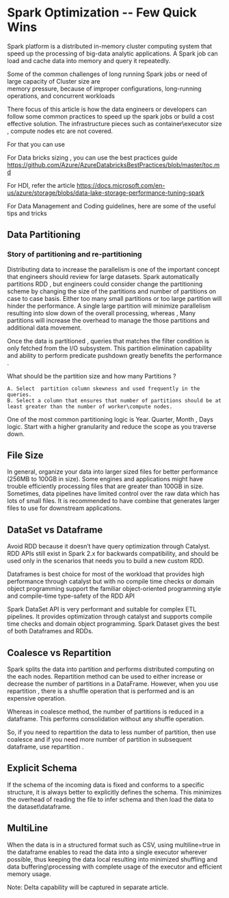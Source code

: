 
# Spark Optimization -- Few Quick Wins

Spark platform is a  distributed  in-memory cluster computing system that speed up  the  processing  of big-data analytic applications. A Spark job can load and cache data into memory and query it repeatedly.

Some of the common challenges of  long running Spark jobs or need of large capacity of Cluster size are  
memory pressure, because of improper configurations, long-running operations, and  concurrent workloads 

There focus of this article is how the data engineers or developers can follow some common practices to speed up the spark jobs or build a cost effective solution.   The infrastructure pieces such as container\executor size , compute nodes etc are not covered.  

For that you can use 

For Data bricks sizing ,  you can use the  best practices guide
https://github.com/Azure/AzureDatabricksBestPractices/blob/master/toc.md

For HDI,  refer the article https://docs.microsoft.com/en-us/azure/storage/blobs/data-lake-storage-performance-tuning-spark

For Data Management and Coding guidelines, here are some of the useful tips and tricks 


## Data Partitioning 

### Story of partitioning and re-partitioning  

Distributing data to increase the  parallelism  is one of the important concept that engineers should review for large datasets.   Spark automatically partitions RDD , but  engineers could consider change the partitioning scheme by changing the size of the partitions and number of partitions on case to case basis. 
Either too many small partitions  or too large partition will hinder the performance.  A single large partition will minimize parallelism resulting into  slow down of the overall processing, whereas , Many partitions will increase the overhead to manage the those partitions and additional data movement.


Once the data is partitioned , queries that matches the filter condition is only fetched from the I/O subsystem. This partition elimination capability  and ability to perform predicate pushdown greatly benefits the performance . 

What should be the partition size  and how many Partitions ?

	A. Select  partition column skewness and used frequently in the queries. 
	B. Select a column that ensures that number of partitions should be at least greater than the number of worker\compute nodes. 

One of the most common partitioning logic is Year. Quarter, Month , Days logic. Start with a higher granularity and reduce the scope as you traverse down. 




## File Size 

 In general, organize your data into larger sized files for better performance (256MB to 100GB in size). Some engines and applications might have trouble efficiently processing files that are greater than 100GB in size.
Sometimes, data pipelines have limited control over the raw data which has lots of small files. It is recommended to have  combine   that generates larger files to use for downstream applications.


## DataSet vs Dataframe 

Avoid RDD because it doesn’t have  query optimization through Catalyst. RDD APIs still exist in Spark 2.x for backwards compatibility, and should be used only in the scenarios that needs you to build a new custom RDD.

Dataframes is best choice for most of the workload that provides high performance  through catalyst but with no compile time checks or domain object programming support the familiar object-oriented programming style and compile-time type-safety of the RDD API 


Spark DataSet  API is very performant and suitable for complex ETL pipelines.  It provides optimization through catalyst and  supports compile time checks and domain object programming.
 Spark Dataset  gives the best of both Dataframes and RDDs.



## Coalesce vs Repartition 


Spark splits the data into partition and performs distributed computing on the each nodes. Repartition method can be used to either increase or decrease the number of partitions in a DataFrame.  However, when you use repartition , there is a shuffle operation that is performed and is an expensive operation. 

Whereas in coalesce method, the number of partitions is reduced in a dataframe. This performs consolidation without any shuffle operation. 

So, if you  need to repartition the data to less number of partition, then use coalesce and if you need more number of partition in subsequent dataframe, use repartition . 


## Explicit Schema 

If the schema  of the incoming data is fixed and conforms to a specific structure, it is always better to explicitly defines the schema. This minimizes the overhead of reading the  file to infer schema and then load the data to the dataset\dataframe. 

## MultiLine 

When the data is in a structured format such as CSV, using multiline=true  in the dataframe enables to read the data into a  single executor wherever possible, thus keeping the data local resulting into minimized shuffling and data  buffering\processing with complete usage of the executor and efficient memory usage.





Note: Delta capability will be captured in separate article. 

